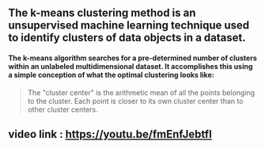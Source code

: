 ## The k-means clustering method is an unsupervised machine learning technique used to identify clusters of data objects in a dataset.


#### The k-means algorithm searches for a pre-determined number of clusters within an unlabeled multidimensional dataset. It accomplishes this using a simple conception of what the optimal clustering looks like:

> The "cluster center" is the arithmetic mean of all the points belonging to the cluster.
> Each point is closer to its own cluster center than to other cluster centers.

## video link : https://youtu.be/fmEnfJebtfI
